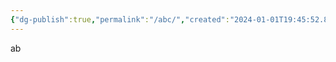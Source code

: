 ```yaml
---
{"dg-publish":true,"permalink":"/abc/","created":"2024-01-01T19:45:52.852+08:00","updated":"2024-01-06T14:03:43.382+08:00"}
---
```


ab